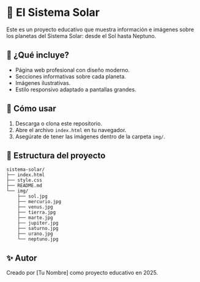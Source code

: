 
# 🌌 El Sistema Solar

Este es un proyecto educativo que muestra información e imágenes sobre los planetas del Sistema Solar: desde el Sol hasta Neptuno.

## 🚀 ¿Qué incluye?

- Página web profesional con diseño moderno.
- Secciones informativas sobre cada planeta.
- Imágenes ilustrativas.
- Estilo responsivo adaptado a pantallas grandes.

## 🧰 Cómo usar

1. Descarga o clona este repositorio.
2. Abre el archivo `index.html` en tu navegador.
3. Asegúrate de tener las imágenes dentro de la carpeta `img/`.

## 📁 Estructura del proyecto

```
sistema-solar/
├── index.html
├── style.css
├── README.md
└── img/
    ├── sol.jpg
    ├── mercurio.jpg
    ├── venus.jpg
    ├── tierra.jpg
    ├── marte.jpg
    ├── jupiter.jpg
    ├── saturno.jpg
    ├── urano.jpg
    └── neptuno.jpg
```

## ✨ Autor

Creado por [Tu Nombre] como proyecto educativo en 2025.
